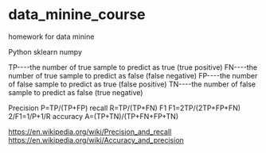 # data_minine_course
homework for data minine

Python
 sklearn
 numpy
 
TP----the number of true sample to predict as true   (true positive)
FN----the number of true sample to predict as false  (false negative)
FP----the number of false sample to predict as true  (false positive)
TN----the number of false sample to predict as false (true negative)

Precision   P=TP/(TP+FP)
recall      R=TP/(TP+FN)
F1          F1=2TP/(2TP+FP+FN)   2/F1=1/P+1/R
accuracy    A=(TP+TN)/(TP+FN+FP+TN)


https://en.wikipedia.org/wiki/Precision_and_recall
https://en.wikipedia.org/wiki/Accuracy_and_precision